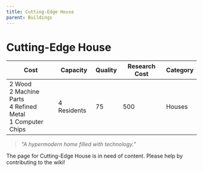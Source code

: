 ```yaml
---
title: Cutting-Edge House
parent: Buildings
---
```

# Cutting-Edge House

<table>
<thead>
	<tr>
	<th>Cost</th>
	<th>Capacity</th>
	<th>
		Quality
	</th>
	<th>Research Cost</th>
	<th>Category</th>
	</tr>
</thead>
<tbody>
	<tr>
	<td>
		2 Wood<br>2 Machine Parts<br>4 Refined Metal<br>1 Computer Chips
	</td>
	<td>
		4 Residents
	</td>
	<td>
		75
	</td>
	<td>
		500
	</td>
	<td>
		Houses
	</td>
	</tr>
</tbody>
</table>

> *"A hypermodern home filled with technology."*

The page for Cutting-Edge House is in need of content. Please help by contributing to the wiki!
